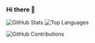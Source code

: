 ### Hi there 👋

<!--
**Nik0Sp/Nik0Sp** is a ✨ _special_ ✨ repository because its `` (this file) appears on your GitHub profile.




Here are some ideas to get you started:

- 🔭 I’m currently working on ...
- 🌱 I’m currently learning ...
- 👯 I’m looking to collaborate on ...
- 🤔 I’m looking for help with ...
- 💬 Ask me about ...
- 📫 How to reach me: ...
- 😄 Pronouns: ...
- ⚡ Fun fact: ...
--> 

![GitHub Stats](https://github-readme-stats.vercel.app/api?username=Nik0Sp&theme=radical)
![Top Languages](https://github-readme-stats.vercel.app/api/top-langs/?username=Nik0Sp&layout=compact&theme=radical)

![GitHub Contributions](https://github-readme-streak-stats.herokuapp.com/?user=Nik0Sp&theme=radical)

